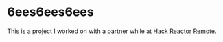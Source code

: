 # 6ees6ees6ees

This is a project I worked on with a partner while at [Hack Reactor Remote](http://www.hackreactor.com/remote/).
